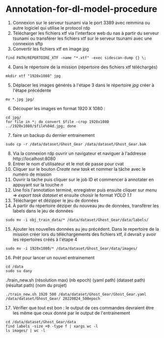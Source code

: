 # Annotation-for-dl-model-procedure

1. Connexion sur le serveur tsunami via le port 3389 avec remmina ou autre logiciel qui utilise le protocol rdp
1. Télécharger les fichiers xtf via l'interface web du nas à partir du serveur tsunami ou transférer les fichiers xtf sur le serveur tsunami avec une connexion sftp
1. Convertir les fichiers xtf en image jpg
```
find PATH/RÉPERTOIRE_XTF -name "*.xtf" -exec sidescan-dump {} \;
```

4. Dans le répertoire de la mission (répertoire des fichiers xtf téléchargés)
```
mkdir xtf "1920x1080" jpg 
```
5. Déplacer les images générés à l'étape 3 dans le répertoire *jpg* créer à l'étape précédente
```
mv *.jpg jpg/
```
6. Découper les images en format 1920 X 1080 :
```
cd jpg/
for file in *; do convert $file -crop 1920x1080 ../1920x1080/$file%04d.jpg; done
```
7. faire un backup du dernier entrainement
```
sudo cp -r /data/dataset/Ghost_Gear /data/dataset/Ghost_Gear.bak
```

8. Via la connexion rdp ouvrir un navigateur et naviguer à l'addresse http://localhost:8080
8. Entrer le nom d'utilisateur et le mot de passe pour cvat
8. Cliquer sur le bouton *Create new task* et nommer la tâche avec le numéro de mission
8. Ouvrir la tache puis cliquer sur le job ID et commencer à annotater en appuyant sur la touche *n*
8. Une fois l'annotation terminé, enregistrer puis ensuite cliquer sur *menu* => *export task dataset* et ensuite choisir le format *YOLO 1.1*
8. Télécharger et dézipper le jeu de données
8. À partir du répertoire déziper du nouveau jeu de données, transférer les labels dans le jeu de données
```
sudo mv -i obj_train_data/* /data/dataset/Ghost_Gear/data/labels/
```
15. Ajouter les nouvelles données au jeu précédent.
Dans le repertoire de la mission créer lors du téléchargements des fichiers xtf, il devrait y avoir les répertoires créés à l'étape 4
```
sudo mv -i 1920x1080/* /data/dataset/Ghost_Gear/data/images/
```
16. Prêt pour lancer un nouvel entrainement
```
cd /data
sudo su dany
```
./train_new.sh (résolution max) (nb epoch) (yaml path) (dataset path) (résultat path) (nom du projet)
```
./train_new.sh 1920 500 /data/dataset/Ghost_Gear/Ghost_Gear.yaml /data/dataset/Ghost_Gear/ 20220824_500epoch
```
17. Vérifier que tout est bon : le output de ces commandes devraient être les même que ceux donné par le output de l'entrainement
```
cd /data/dataset/Ghost_Gear/data
find labels -size +0 -type f | xargs wc -l
ls images/ | wc -l
```

